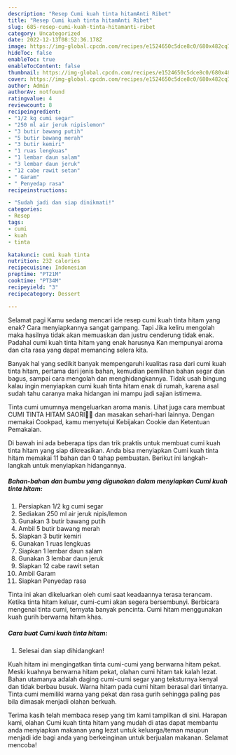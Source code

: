 ```yaml
---
description: "Resep Cumi kuah tinta hitamAnti Ribet"
title: "Resep Cumi kuah tinta hitamAnti Ribet"
slug: 685-resep-cumi-kuah-tinta-hitamanti-ribet
category: Uncategorized
date: 2022-12-13T08:52:36.178Z
image: https://img-global.cpcdn.com/recipes/e1524650c5dce8c0/680x482cq70/cumi-kuah-tinta-hitam-foto-resep-utama.jpg
hideToc: false
enableToc: true
enableTocContent: false
thumbnail: https://img-global.cpcdn.com/recipes/e1524650c5dce8c0/680x482cq70/cumi-kuah-tinta-hitam-foto-resep-utama.jpg
cover: https://img-global.cpcdn.com/recipes/e1524650c5dce8c0/680x482cq70/cumi-kuah-tinta-hitam-foto-resep-utama.jpg
author: Admin
authorAv: notfound
ratingvalue: 4
reviewcount: 8
recipeingredient:
- "1/2 kg cumi segar"
- "250 ml air jeruk nipislemon"
- "3 butir bawang putih"
- "5 butir bawang merah"
- "3 butir kemiri"
- "1 ruas lengkuas"
- "1 lembar daun salam"
- "3 lembar daun jeruk"
- "12 cabe rawit setan"
- " Garam"
- " Penyedap rasa"
recipeinstructions:

- "Sudah jadi dan siap dinikmati!"
categories:
- Resep
tags:
- cumi
- kuah
- tinta

katakunci: cumi kuah tinta 
nutrition: 232 calories
recipecuisine: Indonesian
preptime: "PT21M"
cooktime: "PT34M"
recipeyield: "3"
recipecategory: Dessert

---
```



Selamat pagi Kamu sedang mencari ide resep cumi kuah tinta hitam yang enak? Cara menyiapkannya sangat gampang. Tapi Jika keliru mengolah maka hasilnya tidak akan memuaskan dan justru cenderung tidak enak. Padahal cumi kuah tinta hitam yang enak harusnya Kan mempunyai aroma dan cita rasa yang dapat memancing selera kita.


Banyak hal yang sedikit banyak mempengaruhi kualitas rasa dari cumi kuah tinta hitam, pertama dari jenis bahan, kemudian pemilihan bahan segar dan bagus, sampai cara mengolah dan menghidangkannya. Tidak usah bingung kalau ingin menyiapkan cumi kuah tinta hitam enak di rumah, karena asal sudah tahu caranya maka hidangan ini mampu jadi sajian istimewa.

Tinta cumi umumnya mengeluarkan aroma manis. Lihat juga cara membuat CUMI TINTA HITAM SAORI🐙🐙 dan masakan sehari-hari lainnya. Dengan memakai Cookpad, kamu menyetujui Kebijakan Cookie dan Ketentuan Pemakaian.


Di bawah ini ada beberapa tips dan trik praktis untuk membuat cumi kuah tinta hitam yang siap dikreasikan. Anda bisa menyiapkan Cumi kuah tinta hitam memakai 11 bahan dan 0 tahap pembuatan. Berikut ini langkah-langkah untuk menyiapkan hidangannya.

<!--inarticleads1-->

##### Bahan-bahan dan bumbu yang digunakan dalam menyiapkan Cumi kuah tinta hitam:

1. Persiapkan 1/2 kg cumi segar
1. Sediakan 250 ml air jeruk nipis/lemon
1. Gunakan 3 butir bawang putih
1. Ambil 5 butir bawang merah
1. Siapkan 3 butir kemiri
1. Gunakan 1 ruas lengkuas
1. Siapkan 1 lembar daun salam
1. Gunakan 3 lembar daun jeruk
1. Siapkan 12 cabe rawit setan
1. Ambil  Garam
1. Siapkan  Penyedap rasa


Tinta ini akan dikeluarkan oleh cumi saat keadaannya terasa terancam. Ketika tinta hitam keluar, cumi-cumi akan segera bersembunyi. Berbicara mengenai tinta cumi, ternyata banyak pencinta. Cumi hitam menggunakan kuah gurih berwarna hitam khas. 

<!--inarticleads2-->

##### Cara buat Cumi kuah tinta hitam:


1. Selesai dan siap dihidangkan!

Kuah hitam ini mengingatkan tinta cumi-cumi yang berwarna hitam pekat. Meski kuahnya berwarna hitam pekat, olahan cumi hitam tak kalah lezat. Bahan utamanya adalah daging cumi-cumi segar yang teksturnya kenyal dan tidak berbau busuk. Warna hitam pada cumi hitam berasal dari tintanya. Tinta cumi memiliki warna yang pekat dan rasa gurih sehingga paling pas bila dimasak menjadi olahan berkuah. 

Terima kasih telah membaca resep yang tim kami tampilkan di sini. Harapan kami, olahan Cumi kuah tinta hitam yang mudah di atas dapat membantu anda menyiapkan makanan yang lezat untuk keluarga/teman maupun menjadi ide bagi anda yang berkeinginan untuk berjualan makanan. Selamat mencoba!
